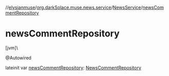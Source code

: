 //[elysianmuse](../../../index.md)/[org.darkSolace.muse.news.service](../index.md)/[NewsService](index.md)/[newsCommentRepository](news-comment-repository.md)

# newsCommentRepository

[jvm]\

@Autowired

lateinit
var [newsCommentRepository](news-comment-repository.md): [NewsCommentRepository](../../org.darkSolace.muse.news.repository/-news-comment-repository/index.md)
